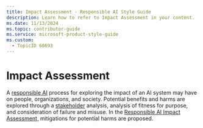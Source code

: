 ```yaml
---
title: Impact Assessment - Responsible AI Style Guide
description: Learn how to refer to Impact Assessment in your content.
ms.date: 11/13/2024
ms.topic: contributor-guide
ms.service: microsoft-product-style-guide
ms.custom:
  - TopicID 60693
---
```



# Impact Assessment

A [responsible AI](~\responsible-ai-style-guide\a-z-word-list\r\responsible-ai.md) process for exploring the impact of an AI system may have on people, organizations, and society. Potential benefits and harms are explored through a [stakeholder](~\responsible-ai-style-guide\a-z-word-list\s\stakeholders.md) analysis, analysis of fitness for purpose, and consideration of failure and misuse. In the [Responsible AI Impact Assessment,](https://microsoft.sharepoint.com/sites/ResponsibleAI/SitePages/Responsible-AI-Impact-Assessment.aspx) mitigations for potential harms are proposed.